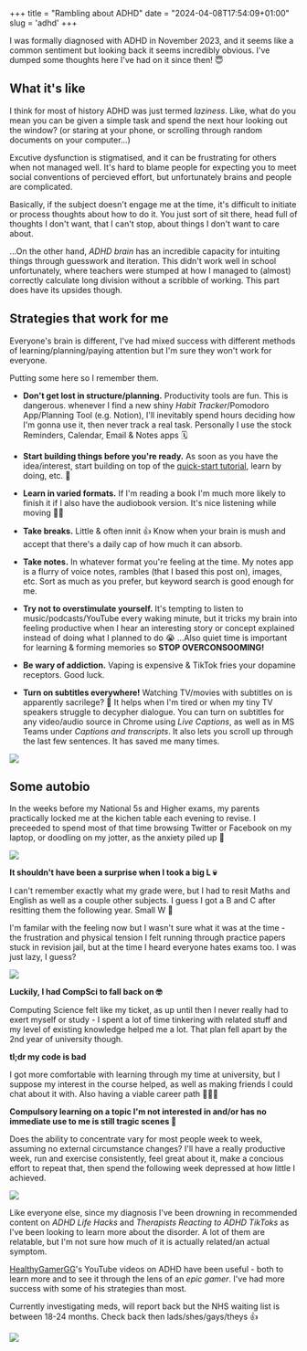 +++
title = "Rambling about ADHD"
date = "2024-04-08T17:54:09+01:00"
slug = 'adhd'
+++

I was formally diagnosed with ADHD in November 2023, and it seems like a common sentiment but looking back it seems incredibly obvious. I've dumped some thoughts here I've had on it since then! 😇

## What it's like

I think for most of history ADHD was just termed *laziness*. Like, what do you mean you can be given a simple task and spend the next hour looking out the window? (or staring at your phone, or scrolling through random documents on your computer...)

Excutive dysfunction is stigmatised, and it can be frustrating for others when not managed well. It's hard to blame people for expecting you to meet social conventions of percieved effort, but unfortunately brains and people are complicated.

Basically, if the subject doesn't engage me at the time, it's difficult to initiate or process thoughts about how to do it. You just sort of sit there, head full of thoughts I don't want, that I can't stop, about things I don't want to care about. 

...On the other hand, *ADHD brain* has an incredible capacity for intuiting things through guesswork and iteration. This didn't work well in school unfortunately, where teachers were stumped at how I managed to (almost) correctly calculate long division without a scribble of working. This part does have its upsides though.

## Strategies that work for me

Everyone's brain is different, I've had mixed success with different methods of learning/planning/paying attention but I'm sure they won't work for everyone. 

Putting some here so I remember them.

- **Don't get lost in structure/planning.** Productivity tools are fun. This is dangerous. whenever I find a new shiny *Habit Tracker*/Pomodoro App/Planning Tool (e.g. Notion), I'll inevitably spend hours deciding how I'm gonna use it, then never track a real task. Personally I use the stock Reminders, Calendar, Email & Notes apps 🗓️

- **Start building things before you're ready.** As soon as you have the idea/interest, start building on top of the [quick-start tutorial](https://gohugo.io/getting-started/quick-start/), learn by doing, etc. 💪

- **Learn in varied formats.** If I'm reading a book I'm much more likely to finish it if I also have the audiobook version. It's nice listening while moving 🏃‍♂️

- **Take breaks.** Little & often innit 👍  Know when your brain is mush and accept that there's a daily cap of how much it can absorb.

- **Take notes.** In whatever format you're feeling at the time. My notes app is a flurry of voice notes, rambles (that I based this post on), images, etc. Sort as much as you prefer, but keyword search is good enough for me.

- **Try not to overstimulate yourself.** It's tempting to listen to music/podcasts/YouTube every waking minute, but it tricks my brain into feeling productive when I hear an interesting story or concept explained instead of doing what I planned to do 😭 ...Also quiet time is important for learning & forming memories so **STOP OVERCONSOOMING!**

- **Be wary of addiction.** Vaping is expensive & TikTok fries your dopamine receptors. Good luck.

- **Turn on subtitles everywhere!** Watching TV/movies with subtitles on is apparently sacrilege? 🫣 It helps when I'm tired or when my tiny TV speakers struggle to decypher dialogue. You can turn on subtitles for any video/audio source in Chrome using *Live Captions*, as well as in MS Teams under *Captions and transcripts*. It also lets you scroll up through the last few sentences. It has saved me many times.

![](/images/adhd/teams-captions.jpg)

## Some autobio

In the weeks before my National 5s and Higher exams, my parents practically locked me at the kichen table each evening to revise. I preceeded to spend most of that time browsing Twitter or Facebook on my laptop, or doodling on my jotter, as the anxiety piled up 🤡

![](/images/adhd/dog-homework.jpeg)

**It shouldn't have been a surprise when I took a big L 💀**

I can't remember exactly what my grade were, but I had to resit Maths and English as well as a couple other subjects. I guess I got a B and C after resitting them the following year. Small W 💯

I'm familar with the feeling now but I wasn't sure what it was at the time - the frustration and physical tension I felt running through practice papers stuck in revision jail, but at the time I heard everyone hates exams too. I was just lazy, I guess?

![](/images/adhd/sadge.png)

**Luckily, I had CompSci to fall back on 🤓**

Computing Science felt like my ticket, as up until then I never really had to exert myself or study - I spent a lot of time tinkering with related stuff and my level of existing knowledge helped me a lot. That plan fell apart by the 2nd year of university though.

 **tl;dr my code is bad**

I got more comfortable with learning through my time at university, but I suppose my interest in the course helped, as well as making friends I could chat about it with. Also having a viable career path 🕵🏻‍♂️

**Compulsory learning on a topic I'm not interested in and/or has no immediate use to me is still tragic scenes 🫡**

Does the ability to concentrate vary for most people week to week, assuming no external circumstance changes? I'll have a really productive week, run and exercise consistently, feel great about it, make a concious effort to repeat that, then spend the following week depressed at how little I achieved.

![](/images/adhd/adhdmeme.jpg)

Like everyone else, since my diagnosis I've been drowning in recommended content on *ADHD Life Hacks* and *Therapists Reacting to ADHD TikToks* as I've been looking to learn more about the disorder. A lot of them are relatable, but I'm not sure how much of it is actually related/an actual symptom.

[HealthyGamerGG](https://www.youtube.com/@HealthyGamerGG)'s YouTube videos on ADHD have been useful - both to learn more and to see it through the lens of an *epic gamer*. I've had more success with some of his strategies than most.

Currently investigating meds, will report back but the NHS waiting list is between 18-24 months. Check back then lads/shes/gays/theys 👍

![](/images/adhd/penguin-dance.gif)
